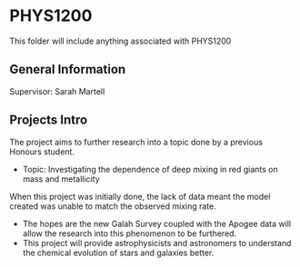 # PHYS1200
This folder will include anything associated with PHYS1200

## General Information
Supervisor: Sarah Martell

## Projects Intro

The project aims to further research into a topic done by a previous Honours student.

- Topic: Investigating the dependence of deep mixing in red giants on mass and metallicity

When this project was initially done, the lack of data meant the model created was unable to match the observed mixing rate.

- The hopes are the new Galah Survey coupled with the Apogee data will allow the research into this phenomenon to be
  furthered.
- This project will provide astrophysicists and astronomers to understand the chemical evolution of stars and galaxies
  better.
